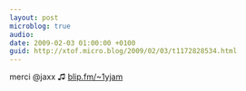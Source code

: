 ```yaml
---
layout: post
microblog: true
audio: 
date: 2009-02-03 01:00:00 +0100
guid: http://xtof.micro.blog/2009/02/03/t1172828534.html
---
```

merci @jaxx ♫ [blip.fm/~1yjam](http://blip.fm/~1yjam)
